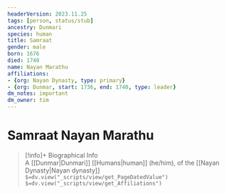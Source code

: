 ```yaml
---
headerVersion: 2023.11.25
tags: [person, status/stub]
ancestry: Dunmari
species: human
title: Samraat
gender: male
born: 1676
died: 1740
name: Nayan Marathu
affiliations: 
- {org: Nayan Dynasty, type: primary}
- {org: Dunmar, start: 1736, end: 1740, type: leader}
dm_notes: important
dm_owner: tim
---
```

# Samraat Nayan Marathu
>[!info]+ Biographical Info  
> A [[Dunmar|Dunmari]] [[Humans|human]] (he/him), of the [[Nayan Dynasty|Nayan dynasty]]  
> `$=dv.view("_scripts/view/get_PageDatedValue")`  
> `$=dv.view("_scripts/view/get_Affiliations")`
